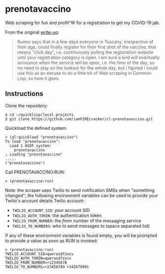 # prenotavaccino
Web scraping for fun and profit^W for a registration to get my COVID-19 jab.

From the original [write-up](https://matteolandi.net/plan.html#day-2021-06-02):

> Rumor says that in a few days everyone in Tuscany, irrespective of their age,
> could finally register for their first shot of the vaccine; that means "click
> day", i.e. continuously polling the registration website until your
> registration category is open.  I am sure a bird will eventually announce
> when the service will be open, i.e. the time of the day, so no need to stay
> on the lookout for the whole day, but I figured I could use this as an excuse
> to do a little bit of Web scraping in Common Lisp, so here it goes.

## Instructions

Clone the repository:

    $ cd ~/quicklisp/local-projects
    $ git clone https://github.com/iamFIREcracker/cl-prenotavaccino.git

Quickload the defined system:

    > (ql:quickload "prenotavaccino")
    To load "prenotavaccino":
      Load 1 ASDF system:
        prenotavaccino
    ; Loading "prenotavaccino"
    .....
    ("prenotavaccino")

Call PRENOTAVACCINO:RUN:

    > (prenotavaccino:run)

Note: the scraper uses Twilio to send notification SMSs when "something
changed"; the following environment variables can be used to provide your
Twilio's account details
Twilio account:

- `TWILIO_ACCOUNT_SID`: your account SID
- `TWILIO_AUTH_TOKEN`: the authentication token
- `TWILIO_FROM_NUMBER`: the _from_ number of the messaging service
- `TWILIO_TO_NUMBERS`: who to send messages to (space separated list)

If any of these environment variables is found empty, you will be prompted to
provide a value as soon as RUN is invoked:

    > (prenotavaccino:run)
    TWILIO_ACCOUNT_SID=qwerasdfzxcv
    TWILIO_AUTH_TOKEN=qwerasdfzxcv
    TWILIO_FROM_NUMBER=+12345678
    TWILIO_TO_NUMBERS=+23456789 +345678901
